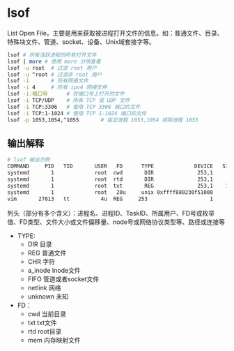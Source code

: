 # lsof

List Open File，主要是用来获取被进程打开文件的信息。如：普通文件、目录、特殊块文件、管道、socket、设备、Unix域套接字等。

```sh
lsof # 所有活跃进程的所有打开文件
lsof | more # 使用 more 分块查看
lsof -u root  # 过滤 root 用户
lsof -u ^root # 过滤非 root 用户
lsof -i       # 所有网络文件
lsof -i 4     # 所有 ipv4 网络文件
lsof -i:端口号      # 在端口号上打开的文件
lsof -i TCP/UDP    # 所有 TCP 或 UDP 文件
lsof -i TCP:3306   # 使用 TCP 3306 端口的文件
lsof -i TCP:1-1024 # 使用 TCP 1-1024 端口的文件
lsof -p 1053,1054,^1055       # 指定进程 1053,1054 排除进程 1055
```

## 输出解释

```sh
# lsof 输出示例
COMMAND     PID   TID       USER   FD      TYPE             DEVICE   SIZE/OFF       NODE NAME
systemd       1             root  cwd       DIR              253,1       4096          2 /
systemd       1             root  rtd       DIR              253,1       4096          2 /
systemd       1             root  txt       REG              253,1    1577232    1185326 /lib/systemd/systemd
systemd       1             root   20u     unix 0xffff880230f51000        0t0  600026951 /run/systemd/journal/stdout type=STREAM
vim       27813   tt          4u  REG     253                    1      12288     131167 /home/tt/.p.txt.swp(deleted)
```

列头（部分有多个含义）：进程名、进程ID、TaskID、所属用户、FD号或枚举值、FD类型、文件大小或文件偏移量、node号或网络协议类型等、路径或连接等

- TYPE:
    - DIR	目录
    - REG	普通文件
    - CHR	字符
    - a_inode	Inode文件
    - FIFO	管道或者socket文件
    - netlink	网络
    - unknown	未知
- FD：
    - cwd	当前目录
    - txt	txt文件
    - rtd	root目录
    - mem	内存映射文件
